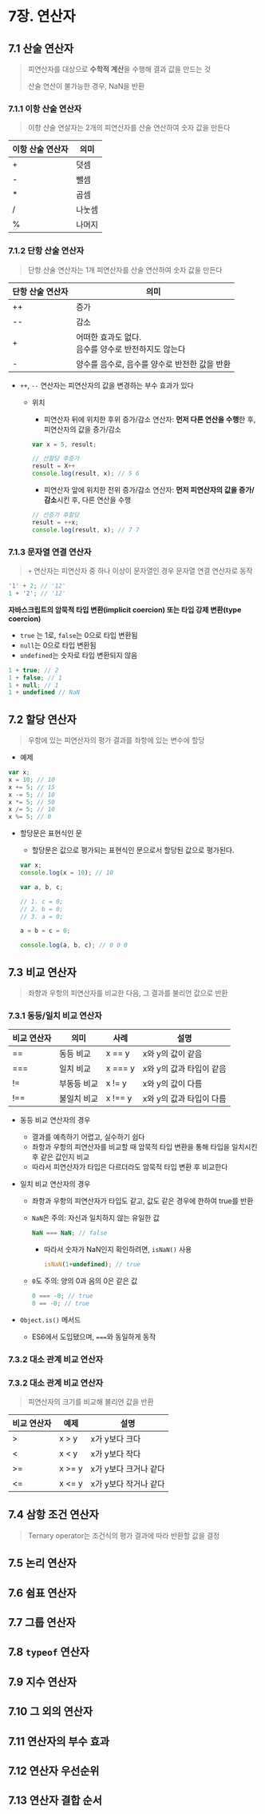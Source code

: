 # 7장. 연산자

## 7.1 산술 연산자

> 피연산자를 대상으로 **수학적 계산**을 수행해 결과 값을 만드는 것
>
> 산술 연산이 불가능한 경우, NaN을 반환

### 7.1.1 이항 산술 연산자

> 이항 산술 연살자는 2개의 피연산자를 산술 연산하여 숫자 값을 만든다

| 이항 산술 연산자 | 의미   |
| ---------------- | ------ |
| +                | 덧셈   |
| -                | 뺄셈   |
| *                | 곱셈   |
| /                | 나눗셈 |
| %                | 나머지 |



### 7.1.2 단항 산술 연산자

> 단항 산술 연산자는 1개 피연산자를 산술 연산하여 숫자 값을 만든다

| 단항 산술 연산자 | 의미                                                      |
| ---------------- | --------------------------------------------------------- |
| ++               | 증가                                                      |
| --               | 감소                                                      |
| +                | 어떠한 효과도 없다. <br />음수를 양수로 반전하지도 않는다 |
| -                | 양수를 음수로, 음수를 양수로 반전한 값을 반환             |

- `++`, `--` 연산자는 피연산자의 값을 변경하는 부수 효과가 있다

  - 위치

    - 피연산자 뒤에 위치한 후위 증가/감소 연산자: **먼저 다른 연산을 수행**한 후, 피연산자의 값을 증가/감소

    ```javascript
    var x = 5, result;
    
    // 선할당 후증가
    result = X++
    console.log(result, x); // 5 6
    ```

    - 피연산자 앞에 위치한 전위 증가/감소 연산자: **먼저 피연산자의 값을 증가/감소**시킨 후, 다른 연산을 수행

    ```javascript
    // 선증가 후할당
    result = ++x;
    console.log(result, x); // 7 7
    ```



### 7.1.3 문자열 연결 연산자

> `+` 연산자는 피연산자 중 하나 이상이 문자열인 경우 문자열 연결 연산자로 동작

```javascript
'1' + 2; // '12'
1 + '2'; // '12'
```

**자바스크립트의 암묵적 타입 변환(implicit coercion) 또는 타입 강제 변환(type coercion)**

- `true` 는 1로, `false`는 0으로 타입 변환됨
- `null`는 0으로 타입 변환됨
- `undefined`는 숫자로 타입 변환되지 않음

```javascript
1 + true; // 2
1 + false; // 1
1 + null; // 1
1 + undefined // NaN
```





## 7.2 할당 연산자

> 우항에 있는 피연산자의 평가 결과를 좌항에 있는 변수에 할당

- 예제

```javascript
var x;
x = 10; // 10
x += 5; // 15
x -= 5; // 10
x *= 5; // 50
x /= 5; // 10
x %= 5; // 0
```

- 할당문은 표현식인 문

  - 할당문은 값으로 평가되는 표현식인 문으로서 할당된 값으로 평가된다. 

  ```javascript
  var x;
  console.log(x = 10); // 10
  ```

  ```javascript
  var a, b, c;
  
  // 1. c = 0;
  // 2. b = 0;
  // 3. a = 0;
  
  a = b = c = 0;
  
  console.log(a, b, c); // 0 0 0
  ```



## 7.3 비교 연산자

> 좌향과 우항의 피연산자를 비교한 다음, 그 결과를 불리언 값으로 반환

### 7.3.1 동등/일치 비교 연산자

| 비교 연산자 | 의미        | 사례    | 설명                     |
| ----------- | ----------- | ------- | ------------------------ |
| ==          | 동등 비교   | x == y  | x와 y의 값이 같음        |
| ===         | 일치 비교   | x === y | x와 y의 값과 타입이 같음 |
| !=          | 부동등 비교 | x != y  | x와 y의 값이 다름        |
| !==         | 불일치 비교 | x !== y | x와 y의 값과 타입이 다름 |

- 동등 비교 연산자의 경우

  - 결과를 예측하기 어렵고, 실수하기 쉽다
  - 좌항과 우항의 피연산자를 비교할 때 암묵적 타입 변환을 통해 타입을 일치시킨 후 같은 값인지 비교
  - 따라서 피연산자가 타입은 다르더라도 암묵적 타입 변환 후 비교한다

- 일치 비교 연산자의 경우

  - 좌항과 우항의 피연산자가 타입도 같고, 값도 같은 경우에 한하여 true를 반환

  - `NaN`은 주의: 자신과 일치하지 않는 유일한 값

    ```javascript
    NaN === NaN; // false
    ```

    - 따라서 숫자가 NaN인지 확인하려면, `isNaN()` 사용

      ```javascript
      isNaN(1+undefined); // true
      ```

  - `0`도 주의: 양의 0과 음의 0은 같은 값

    ```javascript
    0 === -0; // true
    0 == -0; // true
    ```

- `Object.is()` 메서드

  - ES6에서 도입됐으며, `===`와 동일하게 동작

    

### 7.3.2 대소 관계 비교 연산자

### 7.3.2 대소 관계 비교 연산자

> 피연산자의 크기를 비교해 불리언 값을 반환

| 비교 연산자 | 예제   | 설명                   |
| ----------- | ------ | ---------------------- |
| >           | x > y  | x가  y보다 크다        |
| <           | x < y  | x가  y보다 작다        |
| >=          | x >= y | x가  y보다 크거나 같다 |
| <=          | x <= y | x가  y보다 작거나 같다 |



## 7.4 삼항 조건 연산자

> Ternary operator는 조건식의 평가 결과에 따라 반환할 값을 결정



## 7.5 논리 연산자

## 7.6 쉼표 연산자

## 7.7 그룹 연산자

## 7.8 `typeof` 연산자

## 7.9 지수 연산자

## 7.10 그 외의 연산자

## 7.11 연산자의 부수 효과

## 7.12 연산자 우선순위

## 7.13 연산자 결합 순서